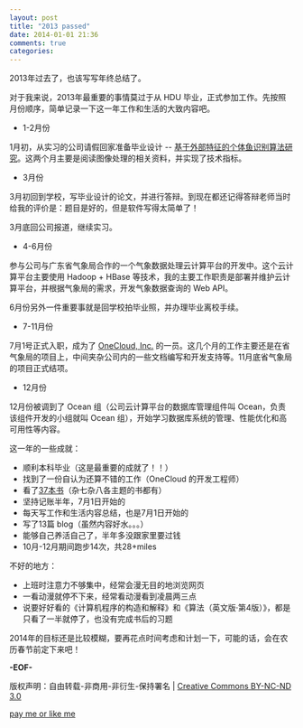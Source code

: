 ```yaml
---
layout: post
title: "2013 passed"
date: 2014-01-01 21:36
comments: true
categories: 
---
```


2013年过去了，也该写写年终总结了。

对于我来说，2013年最重要的事情莫过于从 HDU 毕业，正式参加工作。先按照月份顺序，简单记录一下这一年工作和生活的大致内容吧。

 *  1-2月份

 1月初，从实习的公司请假回家准备毕业设计 -- [基于外部特征的个体鱼识别算法研究](https://github.com/zhaqiang/graduation-project)。这两个月主要是阅读图像处理的相关资料，并实现了技术指标。

 *  3月份

 3月初回到学校，写毕业设计的论文，并进行答辩。到现在都还记得答辩老师当时给我的评价是：题目是好的，但是软件写得太简单了！

 3月底回公司报道，继续实习。

 *  4-6月份

参与公司与广东省气象局合作的一个气象数据处理云计算平台的开发中。这个云计算平台主要使用 Hadoop + HBase 等技术，我的主要工作职责是部署并维护云计算平台，并根据气象局的需求，开发气象数据查询的 Web API。

6月份另外一件重要事就是回学校拍毕业照，并办理毕业离校手续。

 *  7-11月份

 7月1号正式入职，成为了 [OneCloud, Inc.](http://www.onecloud.cn/) 的一员。这几个月的工作主要还是在省气象局的项目上，中间夹杂公司内的一些文档编写和开发支持等。11月底省气象局的项目正式结项。

 *  12月份

12月份被调到了 Ocean 组（公司云计算平台的数据库管理组件叫 Ocean，负责该组件开发的小组就叫 Ocean 组），开始学习数据库系统的管理、性能优化和高可用性等内容。

这一年的一些成就：

 *  顺利本科毕业（这是最重要的成就了！！）
 *  找到了一份自认为还算不错的工作（OneCloud 的开发工程师）
 *  看了[37本书](http://www.yuedudna.com/users/38594927/book/2013#jtss-douban)（杂七杂八各主题的书都有）
 *  坚持记账半年，7月1日开始的
 *  每天写工作和生活内容总结，也是7月1日开始的
 *  写了13篇 blog（虽然内容好水。。。）
 *  能够自己养活自己了，半年多没跟家里要过钱
 *  10月-12月期间跑步14次，共28+miles

不好的地方：

 *  上班时注意力不够集中，经常会漫无目的地浏览网页
 *  一看动漫就停不下来，经常看动漫看到凌晨两三点
 *  说要好好看的《计算机程序的构造和解释》和《算法（英文版·第4版）》，都是只看了一半就停了，也没有完成书后的习题

2014年的目标还是比较模糊，要再花点时间考虑和计划一下，可能的话，会在农历春节前定下来吧！

**-EOF-**

版权声明：自由转载-非商用-非衍生-保持署名 | [Creative Commons BY-NC-ND 3.0](http://creativecommons.org/licenses/by-nc-nd/3.0/deed.zh "CC 3.0")

[pay me or like me](http://me.alipay.com/zhaqiang)
